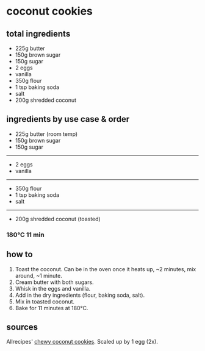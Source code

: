 # coconut cookies

## total ingredients

- 225g butter
- 150g brown sugar
- 150g sugar
- 2 eggs
- vanilla
- 350g flour
- 1 tsp baking soda
- salt
- 200g shredded coconut

## ingredients by use case & order

- 225g butter (room temp)
- 150g brown sugar
- 150g sugar

---

- 2 eggs
- vanilla

---

- 350g flour
- 1 tsp baking soda
- salt

---

- 200g shredded coconut (toasted)

### 180°C 11 min

## how to

1. Toast the coconut. Can be in the oven once it heats up, ~2 minutes, mix around, ~1 minute.
2. Cream butter with both sugars.
3. Whisk in the eggs and vanilla.
4. Add in the dry ingredients (flour, baking soda, salt).
5. Mix in toasted coconut.
6. Bake for 11 minutes at 180°C.

## sources

Allrecipes' [chewy coconut cookies](https://www.allrecipes.com/recipe/9589/chewy-coconut-cookies/). Scaled up by 1 egg (2x).
